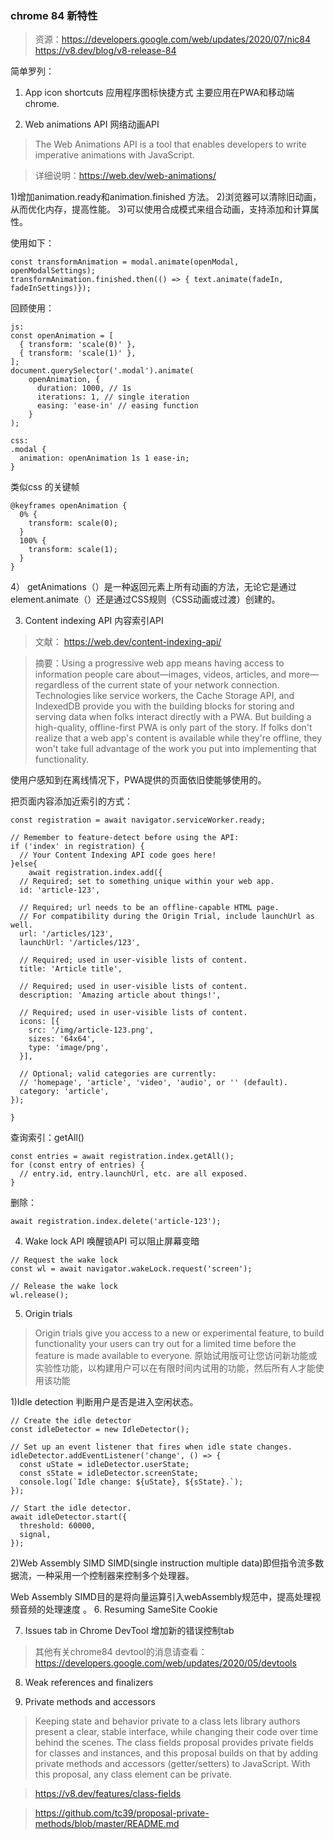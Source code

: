 ###   chrome 84 新特性
>资源：https://developers.google.com/web/updates/2020/07/nic84
https://v8.dev/blog/v8-release-84

简单罗列：

1. App icon shortcuts  应用程序图标快捷方式
主要应用在PWA和移动端chrome.

2. Web animations API  网络动画API
> The Web Animations API is a tool that enables developers to write imperative animations with JavaScript.   

>详细说明：https://web.dev/web-animations/

1)增加animation.ready和animation.finished 方法。
2)浏览器可以清除旧动画，从而优化内存，提高性能。
3)可以使用合成模式来组合动画，支持添加和计算属性。

使用如下：
```
const transformAnimation = modal.animate(openModal, openModalSettings);
transformAnimation.finished.then(() => { text.animate(fadeIn, fadeInSettings)});
```

回顾使用：
```
js:
const openAnimation = [
  { transform: 'scale(0)' }, 
  { transform: 'scale(1)' }, 
];
document.querySelector('.modal').animate(
    openAnimation, {
      duration: 1000, // 1s
      iterations: 1, // single iteration
      easing: 'ease-in' // easing function
    }
);

css:
.modal {
  animation: openAnimation 1s 1 ease-in;
}

```
类似css 的关键帧
```
@keyframes openAnimation {
  0% {
    transform: scale(0);
  }
  100% {
    transform: scale(1);
  }
}
```

4）
getAnimations（）是一种返回元素上所有动画的方法，无论它是通过element.animate（）还是通过CSS规则（CSS动画或过渡）创建的。


3. Content indexing API  内容索引API
>文献： https://web.dev/content-indexing-api/

>摘要：Using a progressive web app means having access to information people care about—images, videos, articles, and more—regardless of the current state of your network connection. Technologies like service workers, the Cache Storage API, and IndexedDB provide you with the building blocks for storing and serving data when folks interact directly with a PWA. But building a high-quality, offline-first PWA is only part of the story. If folks don't realize that a web app's content is available while they're offline, they won't take full advantage of the work you put into implementing that functionality.

使用户感知到在离线情况下，PWA提供的页面依旧使能够使用的。

把页面内容添加近索引的方式：
```
const registration = await navigator.serviceWorker.ready;

// Remember to feature-detect before using the API:
if ('index' in registration) {
  // Your Content Indexing API code goes here!
}else{
    await registration.index.add({
  // Required; set to something unique within your web app.
  id: 'article-123',

  // Required; url needs to be an offline-capable HTML page.
  // For compatibility during the Origin Trial, include launchUrl as well.
  url: '/articles/123',
  launchUrl: '/articles/123',

  // Required; used in user-visible lists of content.
  title: 'Article title',

  // Required; used in user-visible lists of content.
  description: 'Amazing article about things!',

  // Required; used in user-visible lists of content.
  icons: [{
    src: '/img/article-123.png',
    sizes: '64x64',
    type: 'image/png',
  }],

  // Optional; valid categories are currently:
  // 'homepage', 'article', 'video', 'audio', or '' (default).
  category: 'article',
});

}
```

查询索引：getAll()
```
const entries = await registration.index.getAll();
for (const entry of entries) {
  // entry.id, entry.launchUrl, etc. are all exposed.
}
```

删除：
```
await registration.index.delete('article-123');
```

4. Wake lock API 唤醒锁API
可以阻止屏幕变暗
```
// Request the wake lock
const wl = await navigator.wakeLock.request('screen');

// Release the wake lock
wl.release();
```

5. Origin trials
>Origin trials give you access to a new or experimental feature, to build functionality your users can try out for a limited time before the feature is made available to everyone.
原始试用版可让您访问新功能或实验性功能，以构建用户可以在有限时间内试用的功能，然后所有人才能使用该功能

1)Idle detection
判断用户是否是进入空闲状态。

```
// Create the idle detector
const idleDetector = new IdleDetector();

// Set up an event listener that fires when idle state changes.
idleDetector.addEventListener('change', () => {
  const uState = idleDetector.userState;
  const sState = idleDetector.screenState;
  console.log(`Idle change: ${uState}, ${sState}.`);
});

// Start the idle detector.
await idleDetector.start({
  threshold: 60000,
  signal,
});
```

2)Web Assembly SIMD
SIMD(single instruction multiple data)即但指令流多数据流，一种采用一个控制器来控制多个处理器。

Web Assembly SIMD目的是将向量运算引入webAssembly规范中，提高处理视频音频的处理速度
。
6. Resuming SameSite Cookie

7.  Issues tab in Chrome DevTool
增加新的错误控制tab
>其他有关chrome84 devtool的消息请查看：
https://developers.google.com/web/updates/2020/05/devtools

8. Weak references and finalizers

9. Private methods and accessors

>Keeping state and behavior private to a class lets library authors present a clear, stable interface, while changing their code over time behind the scenes. The class fields proposal provides private fields for classes and instances, and this proposal builds on that by adding private methods and accessors (getter/setters) to JavaScript. With this proposal, any class element can be private.

>https://v8.dev/features/class-fields  

> https://github.com/tc39/proposal-private-methods/blob/master/README.md